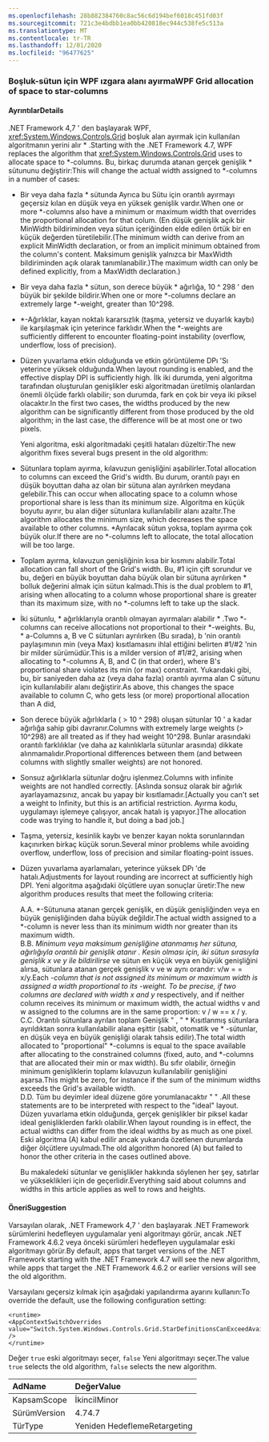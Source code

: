 ```yaml
---
ms.openlocfilehash: 28b882384760c8ac56c6d194bef6018c451fd03f
ms.sourcegitcommit: 721c3e4bdbb1ea0bb420818ec944c538fe5c513a
ms.translationtype: MT
ms.contentlocale: tr-TR
ms.lasthandoff: 12/01/2020
ms.locfileid: "96477625"
---
```

### <a name="wpf-grid-allocation-of-space-to-star-columns"></a><span data-ttu-id="72f32-101">Boşluk-sütun için WPF ızgara alanı ayırma</span><span class="sxs-lookup"><span data-stu-id="72f32-101">WPF Grid allocation of space to star-columns</span></span>

#### <a name="details"></a><span data-ttu-id="72f32-102">Ayrıntılar</span><span class="sxs-lookup"><span data-stu-id="72f32-102">Details</span></span>

<span data-ttu-id="72f32-103">.NET Framework 4,7 ' den başlayarak WPF, <xref:System.Windows.Controls.Grid> boşluk alan ayırmak için kullanılan algoritmanın yerini alır \* .</span><span class="sxs-lookup"><span data-stu-id="72f32-103">Starting with the .NET Framework 4.7, WPF replaces the algorithm that <xref:System.Windows.Controls.Grid> uses to allocate space to \*-columns.</span></span> <span data-ttu-id="72f32-104">Bu, birkaç durumda atanan gerçek genişlik \* sütununu değiştirir:</span><span class="sxs-lookup"><span data-stu-id="72f32-104">This will change the actual width assigned to \*-columns in a number of cases:</span></span>

- <span data-ttu-id="72f32-105">Bir veya daha fazla \* sütunda Ayrıca bu Sütu için orantılı ayırmayı geçersiz kılan en düşük veya en yüksek genişlik vardır.</span><span class="sxs-lookup"><span data-stu-id="72f32-105">When one or more \*-columns also have a minimum or maximum width that overrides the proportional allocation for that colum.</span></span> <span data-ttu-id="72f32-106">(En düşük genişlik açık bir MinWidth bildiriminden veya sütun içeriğinden elde edilen örtük bir en küçük değerden türetilebilir.</span><span class="sxs-lookup"><span data-stu-id="72f32-106">(The minimum width can derive from an explicit MinWidth declaration, or from an implicit minimum obtained from the column's content.</span></span> <span data-ttu-id="72f32-107">Maksimum genişlik yalnızca bir MaxWidth bildiriminden açık olarak tanımlanabilir.)</span><span class="sxs-lookup"><span data-stu-id="72f32-107">The maximum width can only be defined explicitly, from a MaxWidth declaration.)</span></span>
- <span data-ttu-id="72f32-108">Bir veya daha fazla \* sütun, son derece büyük \* ağırlığa, 10 ^ 298 ' den büyük bir şekilde bildirir.</span><span class="sxs-lookup"><span data-stu-id="72f32-108">When one or more \*-columns declare an extremely large \*-weight, greater than 10^298.</span></span>
- <span data-ttu-id="72f32-109">\*-Ağırlıklar, kayan noktalı kararsızlık (taşma, yetersiz ve duyarlık kaybı) ile karşılaşmak için yeterince farklıdır.</span><span class="sxs-lookup"><span data-stu-id="72f32-109">When the \*-weights are sufficiently different to encounter floating-point instability (overflow, underflow, loss of precision).</span></span>
- <span data-ttu-id="72f32-110">Düzen yuvarlama etkin olduğunda ve etkin görüntüleme DPı 'Sı yeterince yüksek olduğunda.</span><span class="sxs-lookup"><span data-stu-id="72f32-110">When layout rounding is enabled, and the effective display DPI is sufficiently high.</span></span>
<span data-ttu-id="72f32-111">İlk iki durumda, yeni algoritma tarafından oluşturulan genişlikler eski algoritmadan üretilmiş olanlardan önemli ölçüde farklı olabilir; son durumda, fark en çok bir veya iki piksel olacaktır.</span><span class="sxs-lookup"><span data-stu-id="72f32-111">In the first two cases, the widths produced by the new algorithm can be significantly different from those produced by the old algorithm; in the last case, the difference will be at most one or two pixels.</span></span><p/><span data-ttu-id="72f32-112">Yeni algoritma, eski algoritmadaki çeşitli hataları düzeltir:</span><span class="sxs-lookup"><span data-stu-id="72f32-112">The new algorithm fixes several bugs present in the old algorithm:</span></span>

- <span data-ttu-id="72f32-113">Sütunlara toplam ayırma, kılavuzun genişliğini aşabilirler.</span><span class="sxs-lookup"><span data-stu-id="72f32-113">Total allocation to columns can exceed the Grid's width.</span></span> <span data-ttu-id="72f32-114">Bu durum, orantılı payı en düşük boyuttan daha az olan bir sütuna alan ayrılırken meydana gelebilir.</span><span class="sxs-lookup"><span data-stu-id="72f32-114">This can occur when allocating space to a column whose proportional share is less than its minimum size.</span></span> <span data-ttu-id="72f32-115">Algoritma en küçük boyutu ayırır, bu alan diğer sütunlara kullanılabilir alanı azaltır.</span><span class="sxs-lookup"><span data-stu-id="72f32-115">The algorithm allocates the minimum size, which decreases the space available to other columns.</span></span> <span data-ttu-id="72f32-116">\*Ayrılacak sütun yoksa, toplam ayırma çok büyük olur.</span><span class="sxs-lookup"><span data-stu-id="72f32-116">If there are no \*-columns left to allocate, the total allocation will be too large.</span></span>
- <span data-ttu-id="72f32-117">Toplam ayırma, kılavuzun genişliğinin kısa bir kısmını alabilir.</span><span class="sxs-lookup"><span data-stu-id="72f32-117">Total allocation can fall short of the Grid's width.</span></span> <span data-ttu-id="72f32-118">Bu, #1 için çift sorundur ve bu, değeri en büyük boyuttan daha büyük olan bir sütuna ayrılırken \* bolluk değerini almak için sütun kalmadı.</span><span class="sxs-lookup"><span data-stu-id="72f32-118">This is the dual problem to #1, arising when allocating to a column whose proportional share is greater than its maximum size, with no \*-columns left to take up the slack.</span></span>
- <span data-ttu-id="72f32-119">İki sütunlu, \* ağırlıklarıyla orantılı olmayan ayırmaları alabilir \* .</span><span class="sxs-lookup"><span data-stu-id="72f32-119">Two \*-columns can receive allocations not proportional to their \*-weights.</span></span> <span data-ttu-id="72f32-120">Bu, \* a-Columns a, B ve C sütunları ayrılırken (Bu sırada), b 'nin orantılı paylaşımının min (veya Max) kısıtlamasını ihlal ettiğini belirten #1/#2 'nin bir milder sürümüdür.</span><span class="sxs-lookup"><span data-stu-id="72f32-120">This is a milder version of #1/#2, arising when allocating to \*-columns A, B, and C (in that order), where B's proportional share violates its min (or max) constraint.</span></span> <span data-ttu-id="72f32-121">Yukarıdaki gibi, bu, bir saniyeden daha az (veya daha fazla) orantılı ayırma alan C sütunu için kullanılabilir alanı değiştirir.</span><span class="sxs-lookup"><span data-stu-id="72f32-121">As above, this changes the space available to column C, who gets less (or more) proportional allocation than A did,</span></span>
- <span data-ttu-id="72f32-122">Son derece büyük ağırlıklarla ( &gt; 10 ^ 298) oluşan sütunlar 10 ' a kadar ağırlığa sahip gibi davranır.</span><span class="sxs-lookup"><span data-stu-id="72f32-122">Columns with extremely large weights (&gt; 10^298) are all treated as if they had weight 10^298.</span></span> <span data-ttu-id="72f32-123">Bunlar arasındaki orantılı farklılıklar (ve daha az kalınlıklarla sütunlar arasında) dikkate alınmamalıdır.</span><span class="sxs-lookup"><span data-stu-id="72f32-123">Proportional differences between them (and between columns with slightly smaller weights) are not honored.</span></span>
- <span data-ttu-id="72f32-124">Sonsuz ağırlıklarla sütunlar doğru işlenmez.</span><span class="sxs-lookup"><span data-stu-id="72f32-124">Columns with infinite weights are not handled correctly.</span></span> <span data-ttu-id="72f32-125">[Aslında sonsuz olarak bir ağırlık ayarlayamazsınız, ancak bu yapay bir kısıtlamadır.</span><span class="sxs-lookup"><span data-stu-id="72f32-125">[Actually you can't set a weight to Infinity, but this is an artificial restriction.</span></span> <span data-ttu-id="72f32-126">Ayırma kodu, uygulamayı işlemeye çalışıyor, ancak hatalı iş yapıyor.]</span><span class="sxs-lookup"><span data-stu-id="72f32-126">The allocation code was trying to handle it, but doing a bad job.]</span></span>
- <span data-ttu-id="72f32-127">Taşma, yetersiz, kesinlik kaybı ve benzer kayan nokta sorunlarından kaçınırken birkaç küçük sorun.</span><span class="sxs-lookup"><span data-stu-id="72f32-127">Several minor problems while avoiding overflow, underflow, loss of precision and similar floating-point issues.</span></span>
- <span data-ttu-id="72f32-128">Düzen yuvarlama ayarlamaları, yeterince yüksek DPı 'de hatalı.</span><span class="sxs-lookup"><span data-stu-id="72f32-128">Adjustments for layout rounding are incorrect at sufficiently high DPI.</span></span>
<span data-ttu-id="72f32-129">Yeni algoritma aşağıdaki ölçütlere uyan sonuçlar üretir:</span><span class="sxs-lookup"><span data-stu-id="72f32-129">The new algorithm produces results that meet the following criteria:</span></span><p/><span data-ttu-id="72f32-130">A.</span><span class="sxs-lookup"><span data-stu-id="72f32-130">A.</span></span> <span data-ttu-id="72f32-131">\*-Sütununa atanan gerçek genişlik, en düşük genişliğinden veya en büyük genişliğinden daha büyük değildir.</span><span class="sxs-lookup"><span data-stu-id="72f32-131">The actual width assigned to a \*-column is never less than its minimum width nor greater than its maximum width.</span></span><br/><span data-ttu-id="72f32-132">B.</span><span class="sxs-lookup"><span data-stu-id="72f32-132">B.</span></span> <span data-ttu-id="72f32-133"><em>Minimum veya maksimum genişliğine atanmamış her sütuna, ağırlığıyla orantılı bir genişlik atanır <em>. Kesin olması için, iki sütun sırasıyla genişlik x ve y ile bildirilirse</em> </em> ve sütun en küçük veya en büyük genişliğini alırsa, sütunlara atanan gerçek genişlik v ve w aynı orandır: v/w = = x/y.</span><span class="sxs-lookup"><span data-stu-id="72f32-133">Each <em>-column that is not assigned its minimum or maximum width is assigned a width proportional to its <em>-weight. To be precise, if two columns are declared with width x</em> and y</em> respectively, and if neither column receives its minimum or maximum width, the actual widths v and w assigned to the columns are in the same proportion: v / w == x / y.</span></span><br/><span data-ttu-id="72f32-134">C.</span><span class="sxs-lookup"><span data-stu-id="72f32-134">C.</span></span> <span data-ttu-id="72f32-135">Orantılı sütunlara ayrılan toplam Genişlik &quot; , &quot; \* Kısıtlanmış sütunlara ayrıldıktan sonra kullanılabilir alana eşittir (sabit, otomatik ve \* -sütunlar, en düşük veya en büyük genişliği olarak tahsis edilir).</span><span class="sxs-lookup"><span data-stu-id="72f32-135">The total width allocated to &quot;proportional&quot; \*-columns is equal to the space available after allocating to the constrained columns (fixed, auto, and \*-columns that are allocated their min or max width).</span></span> <span data-ttu-id="72f32-136">Bu sıfır olabilir, örneğin minimum genişliklerin toplamı kılavuzun kullanılabilir genişliğini aşarsa.</span><span class="sxs-lookup"><span data-stu-id="72f32-136">This might be zero, for instance if the sum of the minimum widths exceeds the Grid's available width.</span></span><br/><span data-ttu-id="72f32-137">D.</span><span class="sxs-lookup"><span data-stu-id="72f32-137">D.</span></span> <span data-ttu-id="72f32-138">Tüm bu deyimler ideal düzene göre yorumlanacaktır &quot; &quot; .</span><span class="sxs-lookup"><span data-stu-id="72f32-138">All these statements are to be interpreted with respect to the &quot;ideal&quot; layout.</span></span> <span data-ttu-id="72f32-139">Düzen yuvarlama etkin olduğunda, gerçek genişlikler bir piksel kadar ideal genişliklerden farklı olabilir.</span><span class="sxs-lookup"><span data-stu-id="72f32-139">When layout rounding is in effect, the actual widths can differ from the ideal widths by as much as one pixel.</span></span><br/><span data-ttu-id="72f32-140">Eski algoritma (A) kabul edilir ancak yukarıda özetlenen durumlarda diğer ölçütlere uyulmadı.</span><span class="sxs-lookup"><span data-stu-id="72f32-140">The old algorithm honored (A) but failed to honor the other criteria in the cases outlined above.</span></span><p/><span data-ttu-id="72f32-141">Bu makaledeki sütunlar ve genişlikler hakkında söylenen her şey, satırlar ve yükseklikleri için de geçerlidir.</span><span class="sxs-lookup"><span data-stu-id="72f32-141">Everything said about columns and widths in this article applies as well to rows and heights.</span></span>

#### <a name="suggestion"></a><span data-ttu-id="72f32-142">Öneri</span><span class="sxs-lookup"><span data-stu-id="72f32-142">Suggestion</span></span>

<span data-ttu-id="72f32-143">Varsayılan olarak, .NET Framework 4,7 ' den başlayarak .NET Framework sürümlerini hedefleyen uygulamalar yeni algoritmayı görür, ancak .NET Framework 4.6.2 veya önceki sürümleri hedefleyen uygulamalar eski algoritmayı görür.</span><span class="sxs-lookup"><span data-stu-id="72f32-143">By default, apps that target versions of the .NET Framework starting with the .NET Framework 4.7 will see the new algorithm, while apps that target the .NET Framework 4.6.2 or earlier versions will see the old algorithm.</span></span><p/><span data-ttu-id="72f32-144">Varsayılanı geçersiz kılmak için aşağıdaki yapılandırma ayarını kullanın:</span><span class="sxs-lookup"><span data-stu-id="72f32-144">To override the default, use the following configuration setting:</span></span>

<pre><code class="lang-xml">&lt;runtime&gt;&#13;&#10;&lt;AppContextSwitchOverrides value=&quot;Switch.System.Windows.Controls.Grid.StarDefinitionsCanExceedAvailableSpace=true&quot; /&gt;&#13;&#10;&lt;/runtime&gt;&#13;&#10;</code></pre>

<span data-ttu-id="72f32-145">Değer `true` eski algoritmayı seçer, `false` Yeni algoritmayı seçer.</span><span class="sxs-lookup"><span data-stu-id="72f32-145">The value `true` selects the old algorithm, `false` selects the new algorithm.</span></span>

| <span data-ttu-id="72f32-146">Ad</span><span class="sxs-lookup"><span data-stu-id="72f32-146">Name</span></span>    | <span data-ttu-id="72f32-147">Değer</span><span class="sxs-lookup"><span data-stu-id="72f32-147">Value</span></span>       |
|:--------|:------------|
| <span data-ttu-id="72f32-148">Kapsam</span><span class="sxs-lookup"><span data-stu-id="72f32-148">Scope</span></span>   | <span data-ttu-id="72f32-149">İkincil</span><span class="sxs-lookup"><span data-stu-id="72f32-149">Minor</span></span>       |
| <span data-ttu-id="72f32-150">Sürüm</span><span class="sxs-lookup"><span data-stu-id="72f32-150">Version</span></span> | <span data-ttu-id="72f32-151">4.7</span><span class="sxs-lookup"><span data-stu-id="72f32-151">4.7</span></span>         |
| <span data-ttu-id="72f32-152">Tür</span><span class="sxs-lookup"><span data-stu-id="72f32-152">Type</span></span>    | <span data-ttu-id="72f32-153">Yeniden Hedefleme</span><span class="sxs-lookup"><span data-stu-id="72f32-153">Retargeting</span></span> |
